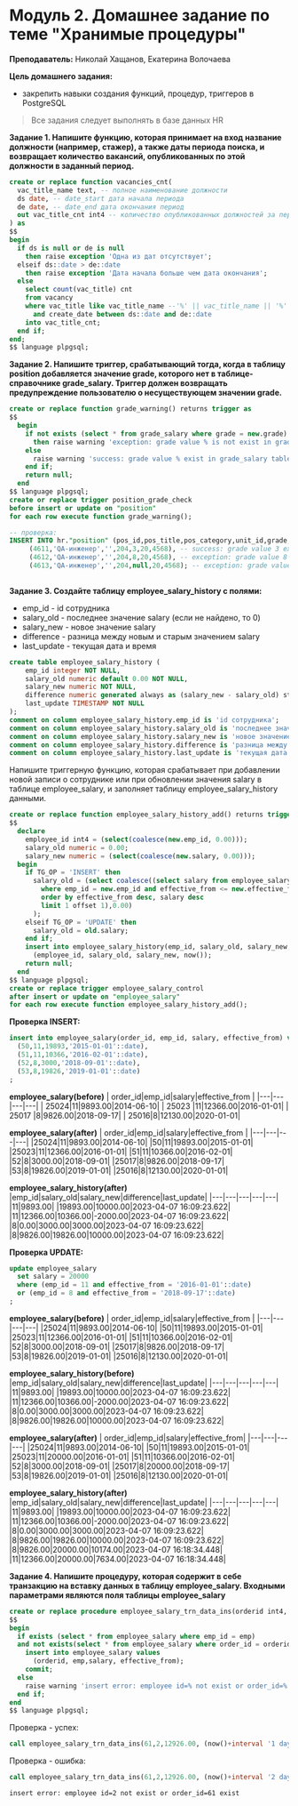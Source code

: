 # **Модуль 2. Домашнее задание по теме "Хранимые процедуры"**

**Преподаватель:** Николай Хащанов, Екатерина Волочаева

**Цель домашнего задания:**

-   закрепить навыки создания функций, процедур, триггеров в PostgreSQL

> Все задания следует выполнять в базе данных HR

**Задание 1. Напишите функцию, которая принимает на вход название должности (например, стажер), а также даты периода поиска, и возвращает количество вакансий, опубликованных по этой должности в заданный период.**

```sql
create or replace function vacancies_cnt(
  vac_title_name text, -- полное наименование должности
  ds date, -- date_start дата начала периода
  de date, -- date_end дата окончания период
  out vac_title_cnt int4 -- количество опубликованных должностей за период c ds по de
) as
$$
begin
  if ds is null or de is null
    then raise exception 'Одна из дат отсутствует';
  elseif ds::date > de::date
    then raise exception 'Дата начала больше чем дата окончания';
  else
    select count(vac_title) cnt
    from vacancy
    where vac_title like vac_title_name --'%' || vac_title_name || '%'
      and create_date between ds::date and de::date
    into vac_title_cnt;
  end if;
end;
$$ language plpgsql;
```


**Задание 2. Напишите триггер, срабатывающий тогда, когда в таблицу position добавляется значение grade, которого нет в таблице-справочнике grade_salary. Триггер должен возвращать предупреждение пользователю о несуществующем значении grade.**

```sql
create or replace function grade_warning() returns trigger as 
$$
  begin
    if not exists (select * from grade_salary where grade = new.grade)
	  then raise warning 'exception: grade value % is not exist in grade_salary table', new.grade;
	else
	  raise warning 'success: grade value % exist in grade_salary table', new.grade;
	end if;
	return null;
  end
$$ language plpgsql;
create or replace trigger position_grade_check
before insert or update on "position"
for each row execute function grade_warning();

-- проверка:
INSERT INTO hr."position" (pos_id,pos_title,pos_category,unit_id,grade,address_id,manager_pos_id) VALUES
	 (4611,'QA-инженер','',204,3,20,4568), -- success: grade value 3 exist in grade_salary table
	 (4612,'QA-инженер','',204,8,20,4568), -- exception: grade value 8 is not exist in grade_salary table
	 (4613,'QA-инженер','',204,null,20,4568); -- exception: grade value <NULL> is not exist in grade_salary table
	 
```

**Задание 3. Создайте таблицу employee_salary_history с полями:**

-   emp_id - id сотрудника
-   salary_old - последнее значение salary (если не найдено, то 0)
-   salary_new - новое значение salary
-   difference - разница между новым и старым значением salary
-   last_update - текущая дата и время

```sql
create table employee_salary_history (
	emp_id integer NOT NULL,
	salary_old numeric default 0.00 NOT NULL,
	salary_new numeric NOT NULL,
 	difference numeric generated always as (salary_new - salary_old) stored NOT NULL,
 	last_update	TIMESTAMP NOT NULL
);
comment on column employee_salary_history.emp_id is 'id сотрудника';
comment on column employee_salary_history.salary_old is 'последнее значение salary (если не найдено, то 0)';
comment on column employee_salary_history.salary_new is 'новое значение salary';
comment on column employee_salary_history.difference is 'разница между новым и старым значением salary';
comment on column employee_salary_history.last_update is 'текущая дата и время';
```

Напишите триггерную функцию, которая срабатывает при добавлении новой записи о сотруднике или при обновлении значения salary в таблице employee_salary, и заполняет таблицу employee_salary_history данными.

```sql
create or replace function employee_salary_history_add() returns trigger as 
$$
  declare
	employee_id int4 = (select(coalesce(new.emp_id, 0.00)));
    salary_old numeric = 0.00;
    salary_new numeric = (select(coalesce(new.salary, 0.00)));
  begin
    if TG_OP = 'INSERT' then
	  salary_old = (select coalesce((select salary from employee_salary
	    where emp_id = new.emp_id and effective_from <= new.effective_from
	    order by effective_from desc, salary desc
	    limit 1 offset 1),0.00)
      );
    elseif TG_OP = 'UPDATE' then
  	  salary_old = old.salary;
    end if;  
  	insert into employee_salary_history(emp_id, salary_old, salary_new, last_update) values
	  (employee_id, salary_old, salary_new, now());  	
    return null;
  end   
$$ language plpgsql;
create or replace trigger employee_salary_control
after insert or update on "employee_salary"
for each row execute function employee_salary_history_add();
```

**Проверка INSERT:**
```sql
insert into employee_salary(order_id, emp_id, salary, effective_from) values
  (50,11,19893,'2015-01-01'::date),
  (51,11,10366,'2016-02-01'::date),
  (52,8,3000,'2018-09-01'::date),
  (53,8,19826,'2019-01-01'::date)
;
```

**employee_salary(before)**
| order_id|emp_id|salary|effective_from |
|---|---|---|---|
| 25024|11|9893.00|2014-06-10|
| 25023	|11|12366.00|2016-01-01|
| 25017	|8|9826.00|2018-09-17|
| 25016|8|12130.00|2020-01-01|

**employee_salary(after)**
| order_id|emp_id|salary|effective_from |
|---|---|---|---|
|25024|11|9893.00|2014-06-10|
|50|11|19893.00|2015-01-01|
|25023|11|12366.00|2016-01-01|
|51|11|10366.00|2016-02-01|
|52|8|3000.00|2018-09-01|
|25017|8|9826.00|2018-09-17|
|53|8|19826.00|2019-01-01|
|25016|8|12130.00|2020-01-01|

**employee_salary_history(after)**
|emp_id|salary_old|salary_new|difference|last_update|
|---|---|---|---|---|
|11|9893.00| |19893.00|10000.00|2023-04-07 16:09:23.622|
|11|12366.00|10366.00|-2000.00|2023-04-07 16:09:23.622|
|8|0.00|3000.00|3000.00|2023-04-07 16:09:23.622|
|8|9826.00|19826.00|10000.00|2023-04-07 16:09:23.622|

**Проверка UPDATE:**
```sql
update employee_salary
  set salary = 20000
  where (emp_id = 11 and effective_from = '2016-01-01'::date)
  or (emp_id = 8 and effective_from = '2018-09-17'::date)
;
```

**employee_salary(before)**
| order_id|emp_id|salary|effective_from |
|---|---|---|---|
|25024|11|9893.00|2014-06-10|
|50|11|19893.00|2015-01-01|
|25023|11|12366.00|2016-01-01|
|51|11|10366.00|2016-02-01|
|52|8|3000.00|2018-09-01|
|25017|8|9826.00|2018-09-17|
|53|8|19826.00|2019-01-01|
|25016|8|12130.00|2020-01-01|

**employee_salary_history(before)**
|emp_id|salary_old|salary_new|difference|last_update|
|---|---|---|---|---|
|11|9893.00| |19893.00|10000.00|2023-04-07 16:09:23.622|
|11|12366.00|10366.00|-2000.00|2023-04-07 16:09:23.622|
|8|0.00|3000.00|3000.00|2023-04-07 16:09:23.622|
|8|9826.00|19826.00|10000.00|2023-04-07 16:09:23.622|


**employee_salary(after)**
| order_id|emp_id|salary|effective_from|
|---|---|---|---|
|25024|11|9893.00|2014-06-10|
|50|11|19893.00|2015-01-01|
|25023|11|20000.00|2016-01-01|
|51|11|10366.00|2016-02-01|
|52|8|3000.00|2018-09-01|
|25017|8|20000.00|2018-09-17|
|53|8|19826.00|2019-01-01|
|25016|8|12130.00|2020-01-01|

**employee_salary_history(after)**
|emp_id|salary_old|salary_new|difference|last_update|
|---|---|---|---|---|
|11|9893.00| |19893.00|10000.00|2023-04-07 16:09:23.622|
|11|12366.00|10366.00|-2000.00|2023-04-07 16:09:23.622|
|8|0.00|3000.00|3000.00|2023-04-07 16:09:23.622|
|8|9826.00|19826.00|10000.00|2023-04-07 16:09:23.622| 
|8|9826.00|20000.00|10174.00|2023-04-07 16:18:34.448|
|11|12366.00|20000.00|7634.00|2023-04-07 16:18:34.448|



**Задание 4. Напишите процедуру, которая содержит в себе транзакцию на вставку данных в таблицу employee_salary. Входными параметрами являются поля таблицы employee_salary**

```sql
create or replace procedure employee_salary_trn_data_ins(orderid int4, emp int4,salary numeric(12,2), effective_from date) as 
$$ 
begin
  if exists (select * from employee_salary where emp_id = emp) 
  and not exists(select * from employee_salary where order_id = orderid) then 
    insert into employee_salary values
	  (orderid, emp,salary, effective_from);
    commit;
  else
    raise warning 'insert error: employee id=% not exist or order_id=% exist', emp, orderid;
  end if;
end
$$ language plpgsql;
```

Проверка - успех:

```sql
call employee_salary_trn_data_ins(61,2,12926.00, (now()+interval '1 day')::date);
```

Проверка - ошибка:

```sql
call employee_salary_trn_data_ins(61,2,12926.00, (now()+interval '2 day')::date);
```

```bash
insert error: employee id=2 not exist or order_id=61 exist
```